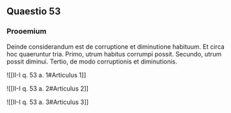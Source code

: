 ## Quaestio 53

### Prooemium

Deinde considerandum est de corruptione et diminutione habituum. Et circa hoc quaeruntur tria. Primo, utrum habitus corrumpi possit. Secundo, utrum possit diminui. Tertio, de modo corruptionis et diminutionis.

![[II-I q. 53 a. 1#Articulus 1]]

![[II-I q. 53 a. 2#Articulus 2]]

![[II-I q. 53 a. 3#Articulus 3]]

